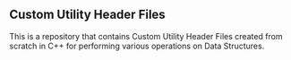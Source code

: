 ## Custom Utility Header Files 

This is a repository that contains Custom Utility Header Files created from scratch in C++ for performing various operations on Data Structures. 

